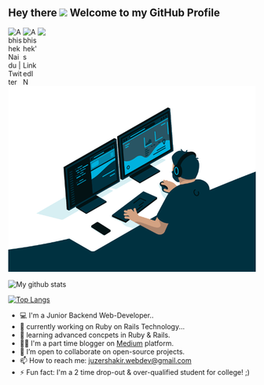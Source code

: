 ## Hey there <img src="https://media.giphy.com/media/hvRJCLFzcasrR4ia7z/giphy.gif" width="25px"> Welcome to my GitHub Profile

<a href="https://twitter.com/juzer_shakir">
  <img align="left" alt="Abhishek Naidu | Twitter" width="30px" src="https://raw.githubusercontent.com/peterthehan/peterthehan/master/assets/twitter.svg" />
</a>

<a href="https://www.linkedin.com/in/juzershakir/">
  <img align="left" alt="Abhishek's LinkedIN" width="30px" src="https://raw.githubusercontent.com/peterthehan/peterthehan/master/assets/linkedin.svg" />
</a>

![](https://visitor-badge.glitch.me/badge?page_id=juzershakir.juzershakir)

<img src="https://github.com/juzershakir/juzershakir/blob/master/github_header.gif"/>

![My github stats](https://github-readme-stats.vercel.app/api?username=JuzerShakir&count_private=true&show_icons=true&theme=github_dark&hide_border=1&cache_seconds=1800&include_all_commits=1&custom_title=GitHub-Status)

[![Top Langs](https://github-readme-stats.vercel.app/api/top-langs/?username=JuzerShakir)](https://github.com/JuzerShakir/github-readme-stats)

<!--
**JuzerShakir/JuzerShakir** is a ✨ _special_ ✨ repository because its `README.md` (this file) appears on your GitHub profile.

Here are some ideas to get you started:

- 🔭 I’m currently working on ...
- 🌱 I’m currently learning ...
- 👯 I’m looking to collaborate on ...
- 🤔 I’m looking for help with ...
- 💬 Ask me about ...
- 📫 How to reach me: ...
- 😄 Pronouns: ...
- ⚡ Fun fact: ...
[![Dev.to](https://github-readme-stats.vercel.app/api/pin/?username=thepracticaldev&repo=dev.to)](https://github.com/thepracticaldev/dev.to)

-->

- 💻 I'm a Junior Backend Web-Developer..
- 🔭 currently working on Ruby on Rails Technology...
- 🌱 learning advanced concpets in Ruby & Rails.
- ✍🏻 I'm a part time blogger on [Medium](https://juzer-shakir.medium.com/) platform.
- 👯 I’m open to collaborate on open-source projects.
- 📫 How to reach me: [juzershakir.webdev@gmail.com](mailto:juzershakir.webdev@gmail.com)
- ⚡ Fun fact: I'm a 2 time drop-out & over-qualified student for college! ;)
